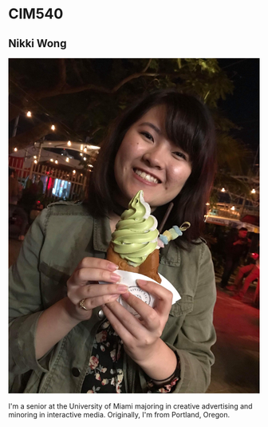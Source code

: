 # CIM540

## Nikki Wong

![](https://github.com/nikkiawong/CIM540/blob/master/IMG_0331.JPG)

I'm a senior at the University of Miami majoring in creative advertising and minoring in interactive media. Originally, I'm from Portland, Oregon.
